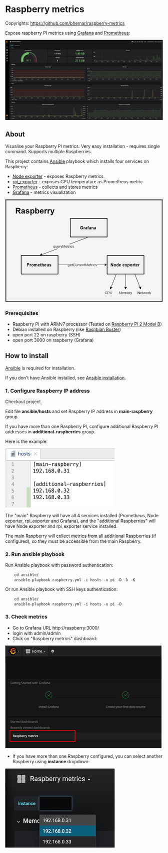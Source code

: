 Raspberry metrics
=================

Copyrights: https://github.com/bhemar/raspberry-metrics

Expose raspberry PI metrics using [Grafana](https://grafana.com/) and [Prometheus](https://prometheus.io/):

![Example](./preview/Screen_Shot.jpg)

## About ##

Visualise your Raspberry PI metrics. Very easy installation - requires single command. Supports multiple Raspberries.

This project contains [Ansible](https://www.ansible.com/) playbook which installs four services on Raspberry:

* [Node exporter](https://github.com/prometheus/node_exporter) - exposes Raspberry metrics
* [rpi_exporter](https://github.com/lukasmalkmus/rpi_exporter) - exposes CPU temperature as Prometheus metric 
* [Prometheus](https://prometheus.io/) - collects and stores metrics 
* [Grafana](https://grafana.com/) - metrics visualization 

![Scheme](./preview/scheme.jpg)

### Prerequisites ###

* Raspberry PI with ARMv7 processor (Tested on [Raspberry PI 2 Model B](https://www.raspberrypi.org/products/raspberry-pi-2-model-b/))
* Debian installed on Raspberry (like [Raspbian Buster](https://www.raspberrypi.org/downloads/raspbian/))
* open port 22 on raspberry (SSH)
* open port 3000 on raspberry (Grafana)

## How to install ##

[Ansible](https://www.ansible.com/) is required for installation.

If you don't have Ansible installed, see [Ansible installation](http://docs.ansible.com/ansible/intro_installation.html).

### 1. Configure Raspberry IP address ###

Checkout project.

Edit file **ansible/hosts** and set Raspberry IP address in **main-raspberry** group. 

If you have more than one Raspberry PI, configure additional Raspberry PI addresses in **additional-raspberries** group.

Here is the example:

![IP_config](./preview/raspberry_IP_config.jpg)

The "main" Raspberry will have all 4 services installed (Prometheus, Node exporter, rpi_exporter and Grafana), 
and the "additional Raspberries" will have Node exporter and rpi_exporter service installed. 

The main Raspberry will collect metrics from all additional Raspberries (if configured), so they must be accessible from the main Raspberry.

### 2. Run ansible playbook ###

Run Ansible playbook with password authentication:
```
    cd ansible/
    ansible-playbook raspberry.yml -i hosts -u pi -D -k -K
```

Or run Ansible playbook with SSH keys authentication:

```
    cd ansible/
    ansible-playbook raspberry.yml -i hosts -u pi -D
```

### 3. Check metrics ###

* Go to Grafana URL http://raspberry:3000/
* login with admin/admin
* Click on "Raspberry metrics" dashboard:

![Dashboard](./preview/dashboard.png)

* If you have more than one Raspberry configured, you can select another Raspberry using **instance** dropdown: 

![Instance](./preview/instance.jpg)
